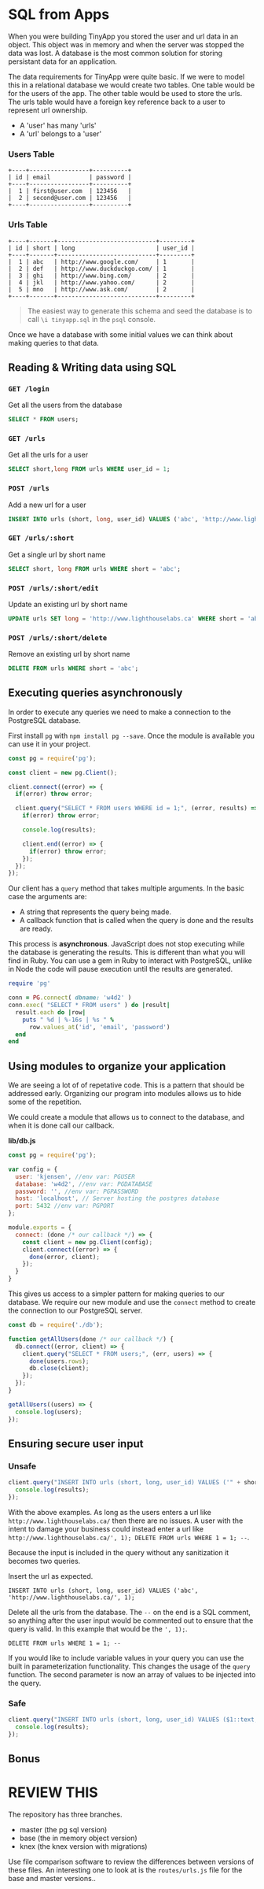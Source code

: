 # SQL from Apps 

When you were building TinyApp you stored the user and url data in an object. This object was in memory and when the server was stopped the data was lost. A database is the most common solution for storing persistant data for an application.

The data requirements for TinyApp were quite basic. If we were to model this in a relational database we would create two tables. One table would be for the users of the app. The other table would be used to store the urls. The urls table would have a foreign key reference back to a user to represent url ownership.

- A 'user' has many 'urls'
- A 'url' belongs to a 'user'

### Users Table

```
+----+-----------------+----------+
| id | email           | password |
+----+-----------------+----------+
|  1 | first@user.com  | 123456   |
|  2 | second@user.com | 123456   |
+----+-----------------+----------+
```

### Urls Table

```
+----+-------+----------------------------+---------+
| id | short | long                       | user_id |
+----+-------+----------------------------+---------+
|  1 | abc   | http://www.google.com/     | 1       |
|  2 | def   | http://www.duckduckgo.com/ | 1       |
|  3 | ghi   | http://www.bing.com/       | 2       |
|  4 | jkl   | http://www.yahoo.com/      | 2       |
|  5 | mno   | http://www.ask.com/        | 2       |
+----+-------+----------------------------+---------+
```

> The easiest way to generate this schema and seed the database is to call `\i tinyapp.sql` in the `psql` console. 

Once we have a database with some initial values we can think about making queries to that data. 

## Reading & Writing data using SQL

### `GET /login`

Get all the users from the database

```sql
SELECT * FROM users;
```

### `GET /urls`

Get all the urls for a user

```sql
SELECT short,long FROM urls WHERE user_id = 1;
```

### `POST /urls`

Add a new url for a user

```sql
INSERT INTO urls (short, long, user_id) VALUES ('abc', 'http://www.lighthouselabs.ca', 1);
```

### `GET /urls/:short`

Get a single url by short name

```sql
SELECT short, long FROM urls WHERE short = 'abc';
```

### `POST /urls/:short/edit`

Update an existing url by short name

```sql
UPDATE urls SET long = 'http://www.lighthouselabs.ca' WHERE short = 'abc';
```

### `POST /urls/:short/delete`

Remove an existing url by short name

```sql
DELETE FROM urls WHERE short = 'abc';
```

## Executing queries asynchronously

In order to execute any queries we need to make a connection to the PostgreSQL database.

First install `pg` with `npm install pg --save`. Once the module is available you can use it in your project.

```javascript
const pg = require('pg');

const client = new pg.Client();

client.connect((error) => {
  if(error) throw error;

  client.query("SELECT * FROM users WHERE id = 1;", (error, results) => {
    if(error) throw error;

    console.log(results);

    client.end((error) => {
      if(error) throw error;
    });
  });
});
```

Our client has a `query` method that takes multiple arguments. In the basic case the arguments are:

- A string that represents the query being made.
- A callback function that is called when the query is done and the results are ready.

This process is **asynchronous**. JavaScript does not stop executing while the database is generating the results. This is different than what you will find in Ruby. You can use a gem in Ruby to interact with PostgreSQL, unlike in Node the code will pause execution until the results are generated.

```ruby
require 'pg'

conn = PG.connect( dbname: 'w4d2' )
conn.exec( "SELECT * FROM users" ) do |result|
  result.each do |row|
    puts " %d | %-16s | %s " %
      row.values_at('id', 'email', 'password')
  end
end
```

## Using modules to organize your application

We are seeing a lot of of repetative code. This is a pattern that should be addressed early. Organizing our program into modules allows us to hide some of the repetition.

We could create a module that allows us to connect to the database, and when it is done call our callback.

**lib/db.js**

```javascript
const pg = require('pg');

var config = {
  user: 'kjensen', //env var: PGUSER 
  database: 'w4d2', //env var: PGDATABASE 
  password: '', //env var: PGPASSWORD 
  host: 'localhost', // Server hosting the postgres database 
  port: 5432 //env var: PGPORT 
};

module.exports = {
  connect: (done /* our callback */) => {
    const client = new pg.Client(config);
    client.connect((error) => {
      done(error, client);
    });
  }
}
```

This gives us access to a simpler pattern for making queries to our database. We require our new module and use the `connect` method to create the connection to our PostgreSQL server.

```javascript
const db = require('./db');

function getAllUsers(done /* our callback */) {
  db.connect((error, client) => {
    client.query("SELECT * FROM users;", (err, users) => {
      done(users.rows);
      db.close(client);
    });
  });
}

getAllUsers((users) => {
  console.log(users);
});
```

## Ensuring secure user input

### Unsafe

```javascript
client.query("INSERT INTO urls (short, long, user_id) VALUES ('" + short + "', '" + long + "', " + user_id + ");", (error, results) => {
  console.log(results);
});
```

With the above examples. As long as the users enters a url like `http://www.lighthouselabs.ca/` then there are no issues. A user with the intent to damage your business could instead enter a url like `http://www.lighthouselabs.ca/', 1); DELETE FROM urls WHERE 1 = 1; --`.

Because the input is included in the query without any sanitization it becomes two queries.

Insert the url as expected.

```
INSERT INTO urls (short, long, user_id) VALUES ('abc', 'http://www.lighthouselabs.ca/', 1);
```

Delete all the urls from the database. The `--` on the end is a SQL comment, so anything after the user input would be commented out to ensure that the query is valid. In this example that would be the `', 1);`.

```
DELETE FROM urls WHERE 1 = 1; --
```

If you would like to include variable values in your query you can use the built in parameterization functionality. This changes the usage of the `query` function. The second parameter is now an array of values to be injected into the query. 

### Safe

```javascript
client.query("INSERT INTO urls (short, long, user_id) VALUES ($1::text, $2::text, $3::integer);", [short, long, user_id], (error, result) => {
  console.log(results);
});
```

## Bonus

# REVIEW THIS

The repository has three branches.

- master (the pg sql version)
- base (the in memory object version)
- knex (the knex version with migrations)

Use file comparison software to review the differences between versions of these files. An interesting one to look at is the `routes/urls.js` file for the base and master versions..